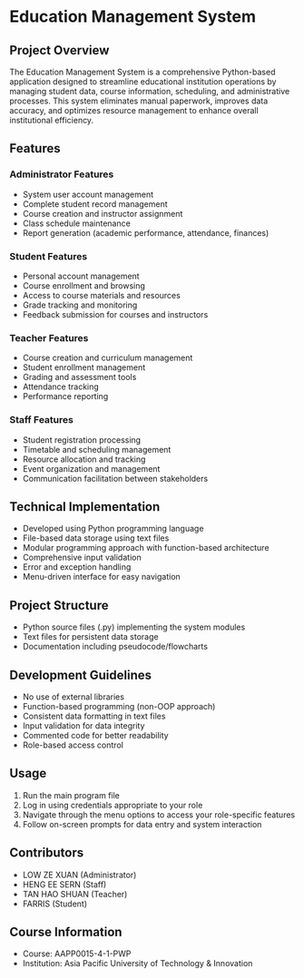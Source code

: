 # Education Management System

## Project Overview
The Education Management System is a comprehensive Python-based application designed to streamline educational institution operations by managing student data, course information, scheduling, and administrative processes. This system eliminates manual paperwork, improves data accuracy, and optimizes resource management to enhance overall institutional efficiency.

## Features

### Administrator Features
- System user account management
- Complete student record management
- Course creation and instructor assignment
- Class schedule maintenance
- Report generation (academic performance, attendance, finances)

### Student Features
- Personal account management
- Course enrollment and browsing
- Access to course materials and resources
- Grade tracking and monitoring
- Feedback submission for courses and instructors

### Teacher Features
- Course creation and curriculum management
- Student enrollment management
- Grading and assessment tools
- Attendance tracking
- Performance reporting

### Staff Features
- Student registration processing
- Timetable and scheduling management
- Resource allocation and tracking
- Event organization and management
- Communication facilitation between stakeholders

## Technical Implementation
- Developed using Python programming language
- File-based data storage using text files
- Modular programming approach with function-based architecture
- Comprehensive input validation
- Error and exception handling
- Menu-driven interface for easy navigation

## Project Structure
- Python source files (.py) implementing the system modules
- Text files for persistent data storage
- Documentation including pseudocode/flowcharts

## Development Guidelines
- No use of external libraries
- Function-based programming (non-OOP approach)
- Consistent data formatting in text files
- Input validation for data integrity
- Commented code for better readability
- Role-based access control

## Usage
1. Run the main program file
2. Log in using credentials appropriate to your role
3. Navigate through the menu options to access your role-specific features
4. Follow on-screen prompts for data entry and system interaction

## Contributors
- LOW ZE XUAN (Administrator)
- HENG EE SERN (Staff)
- TAN HAO SHUAN (Teacher)
- FARRIS (Student) 

## Course Information
- Course: AAPP0015-4-1-PWP
- Institution: Asia Pacific University of Technology & Innovation
